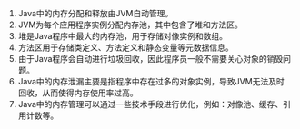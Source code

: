 

1. Java中的内存分配和释放由JVM自动管理。
2. JVM为每个应用程序实例分配内存池，其中包含了堆和方法区。
3. 堆是Java程序中最大的内存池，用于存储对像实例和数组。
4. 方法区用于存储类定义、方法定义和静态变量等元数据信息。
5. 由于Java程序会自动进行垃圾回收，因此程序员一般不需要关心对象的销毁问题。
6. Java中的内存泄漏主要是指程序中存在过多的对象实例，导致JVM无法及时回收，从而使得内存使用率过高。
7. Java中的内存管理可以通过一些技术手段进行优化，例如：对像池、缓存、引用计数等。